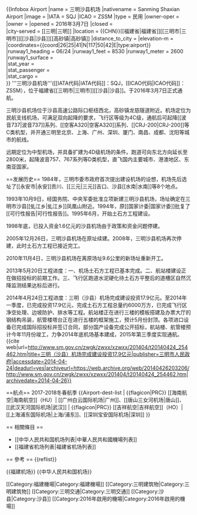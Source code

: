 {{Infobox Airport 
|name = 三明沙县机场 
|nativename = Sanming Shaxian Airport
|image = 
|IATA = SQJ
|ICAO = ZSSM
|type = 民用
|owner-oper =
|owner =
|opened = 2016年3月7日
|closed =  
|city-served = [[三明|三明]] 
|location = {{CHN}}[[福建省|福建省]][[三明市|三明市]][[沙县|沙县]][[高砂镇|高砂镇]]
|distance_to_city = 
|elevation-m =    
|coordinates={{coord|26|25|41|N|117|50|42|E|type:airport}}
|runway1_heading = 06/24
|runway1_feet =  8530
|runway1_meter =  2600
|runway1_surface =  
|stat_year =  
|stat_passenger =  
|stat_cargo =   
}}
'''三明沙县机场'''([[IATA代码|IATA代码]]：SQJ，[[ICAO代码|ICAO代码]]：ZSSM），位于福建省[[三明市|三明市]][[沙县|沙县]]。于2016年3月7日正式通航。

三明沙县机场位于沙县高速公路际口枢纽西北，高砂镇龙慈隧道附近。机场定位为民航支线机场，可满足双向起降的要求，飞行区等级为4C级，通航后可起降[[波音737|波音737]]系列、[[空客A320|空客A320]]系列、[[CRJ-200|CRJ-200]]等C类机型，并开通三明至北京、上海、广州、深圳、厦门、南昌、成都、沈阳等城市的航线。

远期定位为中型机场，并具备扩建为4D级机场的条件。跑道可向东北方向延长至2800米，起降波音757、767系列等D类机型，直飞国内主要城市、港澳地区、东南亚国家。

==发展历史==
1984年，三明市委市政府首次提出建设机场的设想，机场先后选址了[[永安市|永安]]贡川、[[三元|三元]]吉口、沙县[[水南|水南]]等8个地点。

1993年10月9日，经国务院、中央军委批准立项新建三明沙县机场，场址确定在三明市沙县[[虬江乡|虬江乡]]凤凰山附近。1994年，原[[国家计委|国家计委]]批复了[[可行性报告|可行性报告]]。1995年6月，开始土石方工程建设。

1998年底，已投入资金1.6亿元的沙县机场由于政策和资金问题停建。

2005年12月26日，三明沙县机场在原址续建。2008年，三明沙县机场再次停建，此时土石方工程已接近完工。

2010年11月4日，三明沙县机场在离原场址9.6公里的新场址重新开工。

2013年5月20日工程进度：一、机场土石方工程已基本完成。二、航站楼建设正在做招投标的前期工作。三、飞行区跑道水泥硬化待土石方平整后的道槽区自然沉降监测结果达标后进行。

2014年4月24日工程进度：三明（沙县）机场完成建设投资17.9亿元。至2014年一季度，已完成投资17.9亿元，完成土石方工程总量约6000万方，已完成飞行区净空处理、边坡防护、排水等工程。航站楼正在进行三楼的模板搭建及办票大厅的钢结构吊装，航管楼塔台正在进行五楼的框架施工，预计5月份封顶。各项进口设备已完成国际招投标并签订合同，部分国产设备完成公开招标，航站楼、航管楼预计今年11月份竣工，力争2014年底机场基本建成，2015年第三季度实现通航。<ref>{{cite web|url=http://www.sm.gov.cn/zwgk/zwxx/xzwxx/201404/t20140424_254462.htm|title=三明（沙县）机场完成建设投资17.9亿元|publisher=三明市人民政府|accessdate=2014-04-24|deadurl=yes|archiveurl=https://web.archive.org/web/20140426203206/http://www.sm.gov.cn/zwgk/zwxx/xzwxx/201404/t20140424_254462.htm|archivedate=2014-04-26}}</ref>

==航点==
2017-2018冬春航季
{{Airport-dest-list
| {{flagicon|PRC}} [[海南航空|海南航空]]（HU）| [[广州白云国际机场|广州]]、[[唐山三女河机场|唐山]]、[[武汉天河国际机场|武汉]]
| {{flagicon|PRC}} [[吉祥航空|吉祥航空]]（HO）| [[上海浦东国际机场|上海/浦东]]、[[深圳宝安国际机场|深圳]]
}}

== 相關條目 ==

* [[中华人民共和国机场列表|中華人民共和國機場列表]]
* [[福建省机场列表|福建省机场列表]]

== 參考 ==
{{reflist}}

{{福建机场}}
{{中华人民共和国机场}}

[[Category:福建機場|Category:福建機場]]
[[Category:三明建筑物|Category:三明建筑物]]
[[Category:三明交通|Category:三明交通]]
[[Category:沙县|Category:沙县]]
[[Category:2016年啟用的機場|Category:2016年啟用的機場]]